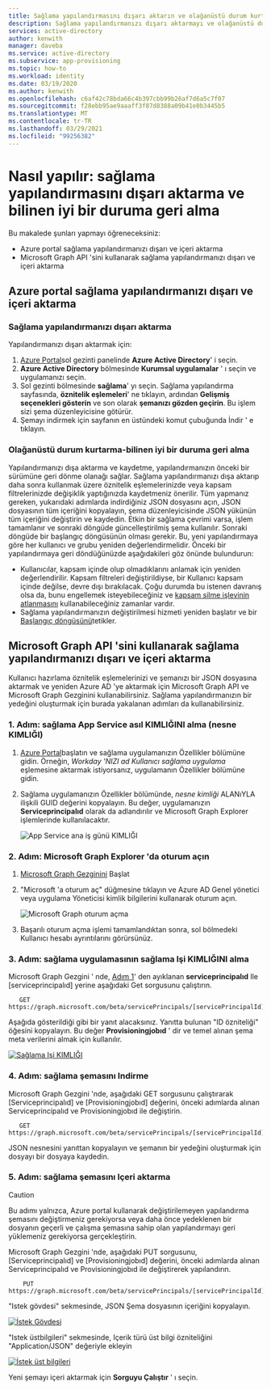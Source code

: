 ```yaml
---
title: Sağlama yapılandırmasını dışarı aktarın ve olağanüstü durum kurtarma için bilinen iyi duruma geri alın
description: Sağlama yapılandırmanızı dışarı aktarmayı ve olağanüstü durum kurtarma için bilinen iyi duruma geri almayı öğrenin.
services: active-directory
author: kenwith
manager: daveba
ms.service: active-directory
ms.subservice: app-provisioning
ms.topic: how-to
ms.workload: identity
ms.date: 03/19/2020
ms.author: kenwith
ms.openlocfilehash: c6af42c78bda66c4b397cbb99b26af7d6a5c7f07
ms.sourcegitcommit: f28ebb95ae9aaaff3f87d8388a09b41e0b3445b5
ms.translationtype: MT
ms.contentlocale: tr-TR
ms.lasthandoff: 03/29/2021
ms.locfileid: "99256382"
---
```

# <a name="how-to-export-provisioning-configuration-and-roll-back-to-a-known-good-state"></a>Nasıl yapılır: sağlama yapılandırmasını dışarı aktarma ve bilinen iyi bir duruma geri alma

Bu makalede şunları yapmayı öğreneceksiniz:

- Azure portal sağlama yapılandırmanızı dışarı ve içeri aktarma
- Microsoft Graph API 'sini kullanarak sağlama yapılandırmanızı dışarı ve içeri aktarma

## <a name="export-and-import-your-provisioning-configuration-from-the-azure-portal"></a>Azure portal sağlama yapılandırmanızı dışarı ve içeri aktarma

### <a name="export-your-provisioning-configuration"></a>Sağlama yapılandırmanızı dışarı aktarma

Yapılandırmanızı dışarı aktarmak için:

1. [Azure Portal](https://portal.azure.com/)sol gezinti panelinde **Azure Active Directory**' i seçin.
1. **Azure Active Directory** bölmesinde **Kurumsal uygulamalar** ' ı seçin ve uygulamanızı seçin.
1. Sol gezinti bölmesinde **sağlama**' yı seçin. Sağlama yapılandırma sayfasında, **öznitelik eşlemeleri**' ne tıklayın, ardından **Gelişmiş seçenekleri gösterin** ve son olarak **şemanızı gözden geçirin**. Bu işlem sizi şema düzenleyicisine götürür.
1. Şemayı indirmek için sayfanın en üstündeki komut çubuğunda İndir ' e tıklayın.

### <a name="disaster-recovery---roll-back-to-a-known-good-state"></a>Olağanüstü durum kurtarma-bilinen iyi bir duruma geri alma

Yapılandırmanızı dışa aktarma ve kaydetme, yapılandırmanızın önceki bir sürümüne geri dönme olanağı sağlar. Sağlama yapılandırmanızı dışa aktarıp daha sonra kullanmak üzere öznitelik eşlemelerinizde veya kapsam filtrelerinizde değişiklik yaptığınızda kaydetmeniz önerilir. Tüm yapmanız gereken, yukarıdaki adımlarda indirdiğiniz JSON dosyasını açın, JSON dosyasının tüm içeriğini kopyalayın, şema düzenleyicisinde JSON yükünün tüm içeriğini değiştirin ve kaydedin. Etkin bir sağlama çevrimi varsa, işlem tamamlanır ve sonraki döngüde güncelleştirilmiş şema kullanılır. Sonraki döngüde bir başlangıç döngüsünün olması gerekir. Bu, yeni yapılandırmaya göre her kullanıcı ve grubu yeniden değerlendirmelidir. Önceki bir yapılandırmaya geri döndüğünüzde aşağıdakileri göz önünde bulundurun:

- Kullanıcılar, kapsam içinde olup olmadıklarını anlamak için yeniden değerlendirilir. Kapsam filtreleri değiştirildiyse, bir Kullanıcı kapsam içinde değilse, devre dışı bırakılacak. Çoğu durumda bu istenen davranış olsa da, bunu engellemek isteyebileceğiniz ve [kapsam silme işlevinin atlanmasını](./skip-out-of-scope-deletions.md) kullanabileceğiniz zamanlar vardır. 
- Sağlama yapılandırmanızın değiştirilmesi hizmeti yeniden başlatır ve bir [Başlangıç döngüsünü](./how-provisioning-works.md#provisioning-cycles-initial-and-incremental)tetikler.

## <a name="export-and-import-your-provisioning-configuration-by-using-the-microsoft-graph-api"></a>Microsoft Graph API 'sini kullanarak sağlama yapılandırmanızı dışarı ve içeri aktarma

Kullanıcı hazırlama öznitelik eşlemelerinizi ve şemanızı bir JSON dosyasına aktarmak ve yeniden Azure AD 'ye aktarmak için Microsoft Graph API ve Microsoft Graph Gezginini kullanabilirsiniz. Sağlama yapılandırmanızın bir yedeğini oluşturmak için burada yakalanan adımları da kullanabilirsiniz.

### <a name="step-1-retrieve-your-provisioning-app-service-principal-id-object-id"></a>1. Adım: sağlama App Service asıl KIMLIĞINI alma (nesne KIMLIĞI)

1. [Azure Portal](https://portal.azure.com)başlatın ve sağlama uygulamanızın Özellikler bölümüne gidin. Örneğin, *Workday 'NIZI ad Kullanıcı sağlama uygulama* eşlemesine aktarmak istiyorsanız, uygulamanın Özellikler bölümüne gidin.
1. Sağlama uygulamanızın Özellikler bölümünde, *nesne kimliği* ALANıYLA ilişkili GUID değerini kopyalayın. Bu değer, uygulamanızın **Serviceprincipalıd** olarak da adlandırılır ve Microsoft Graph Explorer işlemlerinde kullanılacaktır.

   ![App Service ana iş günü KIMLIĞI](./media/export-import-provisioning-configuration/wd_export_01.png)

### <a name="step-2-sign-into-microsoft-graph-explorer"></a>2. Adım: Microsoft Graph Explorer 'da oturum açın

1. [Microsoft Graph Gezginini](https://developer.microsoft.com/graph/graph-explorer) Başlat
1. "Microsoft 'a oturum aç" düğmesine tıklayın ve Azure AD Genel yönetici veya uygulama Yöneticisi kimlik bilgilerini kullanarak oturum açın.

    ![Microsoft Graph oturum açma](./media/export-import-provisioning-configuration/wd_export_02.png)

1. Başarılı oturum açma işlemi tamamlandıktan sonra, sol bölmedeki Kullanıcı hesabı ayrıntılarını görürsünüz.

### <a name="step-3-retrieve-the-provisioning-job-id-of-the-provisioning-app"></a>3. Adım: sağlama uygulamasının sağlama Işi KIMLIĞINI alma

Microsoft Graph Gezgini ' nde, [Adım 1](#step-1-retrieve-your-provisioning-app-service-principal-id-object-id)' den ayıklanan **serviceprincipalıd** Ile [serviceprincipalıd] yerine aşağıdaki Get sorgusunu çalıştırın.

```http
   GET https://graph.microsoft.com/beta/servicePrincipals/[servicePrincipalId]/synchronization/jobs
```

Aşağıda gösterildiği gibi bir yanıt alacaksınız. Yanıtta bulunan "ID özniteliği" öğesini kopyalayın. Bu değer **Provisioningjobıd** ' dir ve temel alınan şema meta verilerini almak için kullanılır.

   [![Sağlama Işi KIMLIĞI](./media/export-import-provisioning-configuration/wd_export_03.png)](./media/export-import-provisioning-configuration/wd_export_03.png#lightbox)

### <a name="step-4-download-the-provisioning-schema"></a>4. Adım: sağlama şemasını Indirme

Microsoft Graph Gezgini 'nde, aşağıdaki GET sorgusunu çalıştırarak [Serviceprincipalıd] ve [Provisioningjobıd] değerini, önceki adımlarda alınan Serviceprincipalıd ve Provisioningjobıd ile değiştirin.

```http
   GET https://graph.microsoft.com/beta/servicePrincipals/[servicePrincipalId]/synchronization/jobs/[ProvisioningJobId]/schema
```

JSON nesnesini yanıttan kopyalayın ve şemanın bir yedeğini oluşturmak için dosyayı bir dosyaya kaydedin.

### <a name="step-5-import-the-provisioning-schema"></a>5. Adım: sağlama şemasını Içeri aktarma

> [!CAUTION]
> Bu adımı yalnızca, Azure portal kullanarak değiştirilemeyen yapılandırma şemasını değiştirmeniz gerekiyorsa veya daha önce yedeklenen bir dosyanın geçerli ve çalışma şemasına sahip olan yapılandırmayı geri yüklemeniz gerekiyorsa gerçekleştirin.

Microsoft Graph Gezgini 'nde, aşağıdaki PUT sorgusunu, [Serviceprincipalıd] ve [Provisioningjobıd] değerini, önceki adımlarda alınan Serviceprincipalıd ve Provisioningjobıd ile değiştirerek yapılandırın.

```http
    PUT https://graph.microsoft.com/beta/servicePrincipals/[servicePrincipalId]/synchronization/jobs/[ProvisioningJobId]/schema
```

"Istek gövdesi" sekmesinde, JSON Şema dosyasının içeriğini kopyalayın.

   [![İstek Gövdesi](./media/export-import-provisioning-configuration/wd_export_04.png)](./media/export-import-provisioning-configuration/wd_export_04.png#lightbox)

"Istek üstbilgileri" sekmesinde, Içerik türü üst bilgi özniteliğini "Application/JSON" değeriyle ekleyin

   [![İstek üst bilgileri](./media/export-import-provisioning-configuration/wd_export_05.png)](./media/export-import-provisioning-configuration/wd_export_05.png#lightbox)

Yeni şemayı içeri aktarmak için **Sorguyu Çalıştır** ' ı seçin.